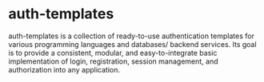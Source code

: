 # auth-templates
auth-templates is a collection of ready-to-use authentication templates for various programming languages ​​and databases/ backend services. Its goal is to provide a consistent, modular, and easy-to-integrate basic implementation of login, registration, session management, and authorization into any application.
